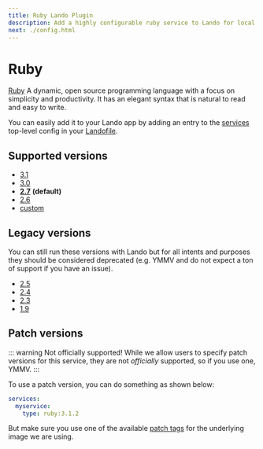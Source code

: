 ```yaml
---
title: Ruby Lando Plugin
description: Add a highly configurable ruby service to Lando for local development with all the power of Docker and Docker Compose.
next: ./config.html
---
```


# Ruby

[Ruby](https://www.ruby-lang.org/en/) A dynamic, open source programming language with a focus on simplicity and productivity. It has an elegant syntax that is natural to read and easy to write.

You can easily add it to your Lando app by adding an entry to the [services](https://docs.lando.dev/core/v3/lando-service.html) top-level config in your [Landofile](https://docs.lando.dev/core/v3).

## Supported versions

*   [3.1](https://hub.docker.com/_/ruby)
*   [3.0](https://hub.docker.com/_/ruby)
*   **[2.7](https://hub.docker.com/_/ruby)** **(default)**
*   [2.6](https://hub.docker.com/_/ruby)
*   [custom](https://docs.lando.dev/core/v3/lando-service.html#overrides)

## Legacy versions

You can still run these versions with Lando but for all intents and purposes they should be considered deprecated (e.g. YMMV and do not expect a ton of support if you have an issue).

*   [2.5](https://hub.docker.com/_/ruby)
*   [2.4](https://hub.docker.com/_/ruby)
*   [2.3](https://hub.docker.com/_/ruby)
*   [1.9](https://hub.docker.com/_/ruby)

## Patch versions

::: warning Not officially supported!
While we allow users to specify patch versions for this service, they are not *officially* supported, so if you use one, YMMV.
:::

To use a patch version, you can do something as shown below:

```yaml
services:
  myservice:
    type: ruby:3.1.2
```

But make sure you use one of the available [patch tags](https://hub.docker.com/_/ruby/tags) for the underlying image we are using.


